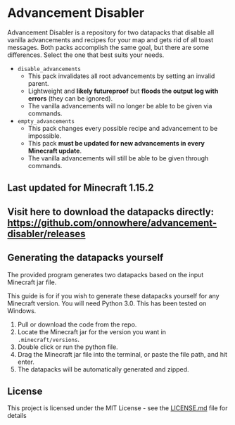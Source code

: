 # Advancement Disabler

Advancement Disabler is a repository for two datapacks that disable all vanilla advancements and recipes for your map and gets rid of all toast messages. Both packs accomplish the same goal, but there are some differences. Select the one that best suits your needs.

- `disable_advancements`
    - This pack invalidates all root advancements by setting an invalid parent.
    - Lightweight and **likely futureproof** but **floods the output log with errors** (they can be ignored).
    - The vanilla advancements will no longer be able to be given via commands.
- `empty_advancements`
    - This pack changes every possible recipe and advancement to be impossible.
    - This pack **must be updated for new advancements in every Minecraft update**.
    - The vanilla advancements will still be able to be given through commands.

## Last updated for Minecraft 1.15.2

## Visit here to download the datapacks directly: https://github.com/onnowhere/advancement-disabler/releases

## Generating the datapacks yourself

The provided program generates two datapacks based on the input Minecraft jar file.

This guide is for if you wish to generate these datapacks yourself for any Minecraft version. You will need Python 3.0. This has been tested on Windows.

1. Pull or download the code from the repo.
2. Locate the Minecraft jar for the version you want in `.minecraft/versions`.
3. Double click or run the python file.
4. Drag the Minecraft jar file into the terminal, or paste the file path, and hit enter.
5. The datapacks will be automatically generated and zipped.

## License

This project is licensed under the MIT License - see the [LICENSE.md](LICENSE.md) file for details
